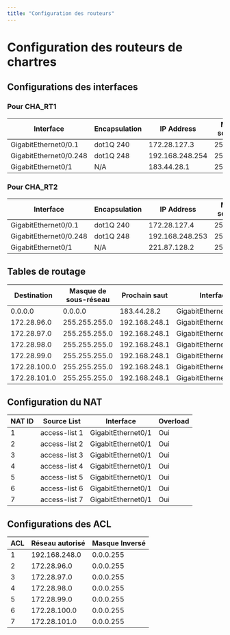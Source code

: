 ```yaml
---
title: "Configuration des routeurs"
---
```


# Configuration des routeurs de chartres

## Configurations des interfaces

### Pour CHA_RT1
| Interface               | Encapsulation | IP Address           | Masque de sous-réseau | NAT       |
|-------------------------|---------------|----------------------|-----------------------|-----------|
| GigabitEthernet0/0.1     | dot1Q 240     | 172.28.127.3          | 255.255.255.0         | Non       |
| GigabitEthernet0/0.248   | dot1Q 248     | 192.168.248.254       | 255.255.255.0         | Inside    |
| GigabitEthernet0/1       | N/A           | 183.44.28.1           | 255.255.255.0         | Outside   |




### Pour CHA_RT2

| Interface               | Encapsulation | IP Address           | Masque de sous-réseau | NAT       |
|-------------------------|---------------|----------------------|-----------------------|-----------|
| GigabitEthernet0/0.1     | dot1Q 240     | 172.28.127.4          | 255.255.255.0         | Non       |
| GigabitEthernet0/0.248   | dot1Q 248     | 192.168.248.253       | 255.255.255.0         | Non       |
| GigabitEthernet0/1       | N/A           | 221.87.128.2          | 255.255.255.0         | Non       |


## Tables de routage

| Destination     | Masque de sous-réseau | Prochain saut   | Interface            |
|-----------------|-----------------------|-----------------|----------------------|
| 0.0.0.0         | 0.0.0.0               | 183.44.28.2      | GigabitEthernet0/1    |
| 172.28.96.0     | 255.255.255.0          | 192.168.248.1    | GigabitEthernet0/0.248 |
| 172.28.97.0     | 255.255.255.0          | 192.168.248.1    | GigabitEthernet0/0.248 |
| 172.28.98.0     | 255.255.255.0          | 192.168.248.1    | GigabitEthernet0/0.248 |
| 172.28.99.0     | 255.255.255.0          | 192.168.248.1    | GigabitEthernet0/0.248 |
| 172.28.100.0    | 255.255.255.0          | 192.168.248.1    | GigabitEthernet0/0.248 |
| 172.28.101.0    | 255.255.255.0          | 192.168.248.1    | GigabitEthernet0/0.248 |


## Configuration du NAT
| NAT ID | Source List         | Interface             | Overload |
|--------|---------------------|-----------------------|----------|
| 1      | access-list 1        | GigabitEthernet0/1    | Oui      |
| 2      | access-list 2        | GigabitEthernet0/1    | Oui      |
| 3      | access-list 3        | GigabitEthernet0/1    | Oui      |
| 4      | access-list 4        | GigabitEthernet0/1    | Oui      |
| 5      | access-list 5        | GigabitEthernet0/1    | Oui      |
| 6      | access-list 6        | GigabitEthernet0/1    | Oui      |
| 7      | access-list 7        | GigabitEthernet0/1    | Oui      |


## Configurations des ACL

| ACL  | Réseau autorisé      | Masque Inversé      |
|------|----------------------|---------------------|
| 1    | 192.168.248.0        | 0.0.0.255           |
| 2    | 172.28.96.0          | 0.0.0.255           |
| 3    | 172.28.97.0          | 0.0.0.255           |
| 4    | 172.28.98.0          | 0.0.0.255           |
| 5    | 172.28.99.0          | 0.0.0.255           |
| 6    | 172.28.100.0         | 0.0.0.255           |
| 7    | 172.28.101.0         | 0.0.0.255           |



